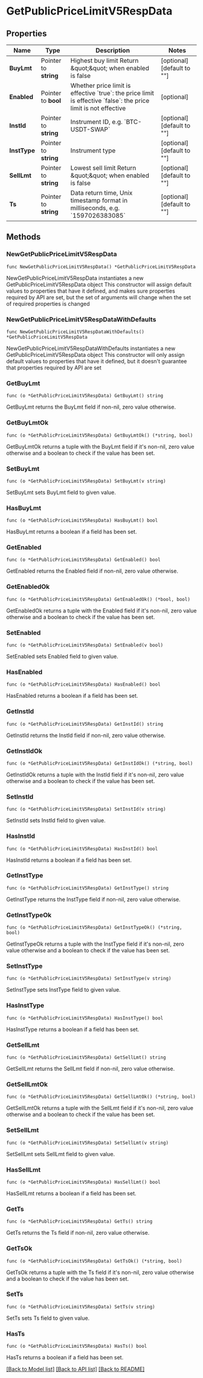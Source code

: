 # GetPublicPriceLimitV5RespData

## Properties

Name | Type | Description | Notes
------------ | ------------- | ------------- | -------------
**BuyLmt** | Pointer to **string** | Highest buy limit   Return \&quot;\&quot; when enabled is false | [optional] [default to ""]
**Enabled** | Pointer to **bool** | Whether price limit is effective   &#x60;true&#x60;: the price limit is effective   &#x60;false&#x60;: the price limit is not effective | [optional] 
**InstId** | Pointer to **string** | Instrument ID, e.g. &#x60;BTC-USDT-SWAP&#x60; | [optional] [default to ""]
**InstType** | Pointer to **string** | Instrument type | [optional] [default to ""]
**SellLmt** | Pointer to **string** | Lowest sell limit   Return \&quot;\&quot; when enabled is false | [optional] [default to ""]
**Ts** | Pointer to **string** | Data return time, Unix timestamp format in milliseconds, e.g. &#x60;1597026383085&#x60; | [optional] [default to ""]

## Methods

### NewGetPublicPriceLimitV5RespData

`func NewGetPublicPriceLimitV5RespData() *GetPublicPriceLimitV5RespData`

NewGetPublicPriceLimitV5RespData instantiates a new GetPublicPriceLimitV5RespData object
This constructor will assign default values to properties that have it defined,
and makes sure properties required by API are set, but the set of arguments
will change when the set of required properties is changed

### NewGetPublicPriceLimitV5RespDataWithDefaults

`func NewGetPublicPriceLimitV5RespDataWithDefaults() *GetPublicPriceLimitV5RespData`

NewGetPublicPriceLimitV5RespDataWithDefaults instantiates a new GetPublicPriceLimitV5RespData object
This constructor will only assign default values to properties that have it defined,
but it doesn't guarantee that properties required by API are set

### GetBuyLmt

`func (o *GetPublicPriceLimitV5RespData) GetBuyLmt() string`

GetBuyLmt returns the BuyLmt field if non-nil, zero value otherwise.

### GetBuyLmtOk

`func (o *GetPublicPriceLimitV5RespData) GetBuyLmtOk() (*string, bool)`

GetBuyLmtOk returns a tuple with the BuyLmt field if it's non-nil, zero value otherwise
and a boolean to check if the value has been set.

### SetBuyLmt

`func (o *GetPublicPriceLimitV5RespData) SetBuyLmt(v string)`

SetBuyLmt sets BuyLmt field to given value.

### HasBuyLmt

`func (o *GetPublicPriceLimitV5RespData) HasBuyLmt() bool`

HasBuyLmt returns a boolean if a field has been set.

### GetEnabled

`func (o *GetPublicPriceLimitV5RespData) GetEnabled() bool`

GetEnabled returns the Enabled field if non-nil, zero value otherwise.

### GetEnabledOk

`func (o *GetPublicPriceLimitV5RespData) GetEnabledOk() (*bool, bool)`

GetEnabledOk returns a tuple with the Enabled field if it's non-nil, zero value otherwise
and a boolean to check if the value has been set.

### SetEnabled

`func (o *GetPublicPriceLimitV5RespData) SetEnabled(v bool)`

SetEnabled sets Enabled field to given value.

### HasEnabled

`func (o *GetPublicPriceLimitV5RespData) HasEnabled() bool`

HasEnabled returns a boolean if a field has been set.

### GetInstId

`func (o *GetPublicPriceLimitV5RespData) GetInstId() string`

GetInstId returns the InstId field if non-nil, zero value otherwise.

### GetInstIdOk

`func (o *GetPublicPriceLimitV5RespData) GetInstIdOk() (*string, bool)`

GetInstIdOk returns a tuple with the InstId field if it's non-nil, zero value otherwise
and a boolean to check if the value has been set.

### SetInstId

`func (o *GetPublicPriceLimitV5RespData) SetInstId(v string)`

SetInstId sets InstId field to given value.

### HasInstId

`func (o *GetPublicPriceLimitV5RespData) HasInstId() bool`

HasInstId returns a boolean if a field has been set.

### GetInstType

`func (o *GetPublicPriceLimitV5RespData) GetInstType() string`

GetInstType returns the InstType field if non-nil, zero value otherwise.

### GetInstTypeOk

`func (o *GetPublicPriceLimitV5RespData) GetInstTypeOk() (*string, bool)`

GetInstTypeOk returns a tuple with the InstType field if it's non-nil, zero value otherwise
and a boolean to check if the value has been set.

### SetInstType

`func (o *GetPublicPriceLimitV5RespData) SetInstType(v string)`

SetInstType sets InstType field to given value.

### HasInstType

`func (o *GetPublicPriceLimitV5RespData) HasInstType() bool`

HasInstType returns a boolean if a field has been set.

### GetSellLmt

`func (o *GetPublicPriceLimitV5RespData) GetSellLmt() string`

GetSellLmt returns the SellLmt field if non-nil, zero value otherwise.

### GetSellLmtOk

`func (o *GetPublicPriceLimitV5RespData) GetSellLmtOk() (*string, bool)`

GetSellLmtOk returns a tuple with the SellLmt field if it's non-nil, zero value otherwise
and a boolean to check if the value has been set.

### SetSellLmt

`func (o *GetPublicPriceLimitV5RespData) SetSellLmt(v string)`

SetSellLmt sets SellLmt field to given value.

### HasSellLmt

`func (o *GetPublicPriceLimitV5RespData) HasSellLmt() bool`

HasSellLmt returns a boolean if a field has been set.

### GetTs

`func (o *GetPublicPriceLimitV5RespData) GetTs() string`

GetTs returns the Ts field if non-nil, zero value otherwise.

### GetTsOk

`func (o *GetPublicPriceLimitV5RespData) GetTsOk() (*string, bool)`

GetTsOk returns a tuple with the Ts field if it's non-nil, zero value otherwise
and a boolean to check if the value has been set.

### SetTs

`func (o *GetPublicPriceLimitV5RespData) SetTs(v string)`

SetTs sets Ts field to given value.

### HasTs

`func (o *GetPublicPriceLimitV5RespData) HasTs() bool`

HasTs returns a boolean if a field has been set.


[[Back to Model list]](../README.md#documentation-for-models) [[Back to API list]](../README.md#documentation-for-api-endpoints) [[Back to README]](../README.md)


